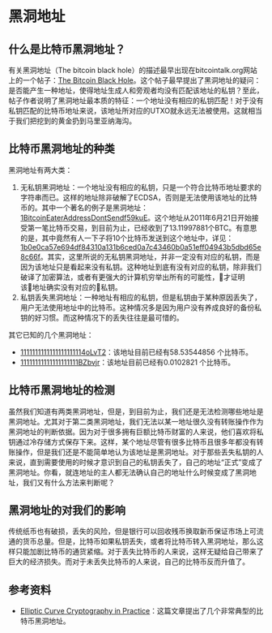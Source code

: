 # 黑洞地址

## 什么是比特币黑洞地址？

有关黑洞地址（The bitcoin black hole）的描述最早出现在bitcointalk.org网站上的一个帖子：[The Bitcoin Black Hole](https://bitcointalk.org/index.php?topic=21552.msg270630#msg270630)。这个帖子最早提出了黑洞地址的疑问：是否能产生一种地址，使得地址生成人和旁观者均没有匹配该地址的私钥？至此，帖子作者说明了黑洞地址最本质的特征：一个地址没有相应的私钥匹配！对于没有私钥匹配的比特币地址来说，该地址所对应的UTXO就永远无法被使用。这就相当于我们把挖到的黄金扔到马里亚纳海沟。

## 比特币黑洞地址的种类

黑洞地址有两大类：

1. 无私钥黑洞地址：一个地址没有相应的私钥，只是一个符合比特币地址要求的字符串而已。这样的地址除非破解了ECDSA，否则是无法使用该地址的比特币的。其中一个著名的例子是黑洞地址：[1BitcoinEaterAddressDontSendf59kuE](https://blockexplorer.com/address/1BitcoinEaterAddressDontSendf59kuE)。这个地址从2011年6月21日开始接受第一笔比特币交易，到目前为止，已经收到了13.11997881个BTC。有意思的是，其中竟然有人一下子将10个比特币发送到这个地址中，详见：[1b0e0ca57e694df84310a131b6ced0a7c43460b0a51eff04943b5dbd65e8c66f](https://webbtc.com/tx/1b0e0ca57e694df84310a131b6ced0a7c43460b0a51eff04943b5dbd65e8c66f)。其实，这里所说的无私钥黑洞地址，并非一定没有对应的私钥，而是因为该地址只是看起来没有私钥。这种地址到底有没有对应的私钥，除非我们破译了加密算法，或者有更强大的计算机穷举出所有的可能性，才证明该地址确实没有对应的私钥。
2. 私钥丢失黑洞地址：一种地址有相应的私钥，但是私钥由于某种原因丢失了，用户无法使用地址中的比特币。这种情况多是因为用户没有养成良好的备份私钥的好习惯。而这种情况下的丢失往往是最可惜的。

其它已知的几个黑洞地址：

- [1111111111111111111114oLvT2](https://blockexplorer.com/address/1111111111111111111114oLvT2)：该地址目前已经有58.53544856 个比特币。
- [11111111111111111111BZbvjr](https://blockexplorer.com/address/11111111111111111111BZbvjr)：该地址目前已经有0.0102821 个比特币。

## 比特币黑洞地址的检测

虽然我们知道有两类黑洞地址，但是，到目前为止，我们还是无法检测哪些地址是黑洞地址。尤其对于第二类黑洞地址，我们无法以某一地址很久没有转账操作作为黑洞地址的判断依据。因为对于很多拥有巨额比特币财富的人来说，他们喜欢将私钥通过冷存储方式保存下来。这样，某个地址尽管有很多比特币且很多年都没有转账操作，但是我们还是不能简单地认为该地址是黑洞地址。对于那些丢失私钥的人来说，直到需要使用的时候才意识到自己的私钥丢失了，自己的地址“正式”变成了黑洞地址。你看，就连地址的主人都无法确认自己的地址什么时候变成了黑洞地址，我们又有什么方法来判断呢？

## 黑洞地址的对我们的影响

传统纸币也有破损，丢失的风险，但是银行可以回收残币换取新币保证市场上可流通的货币总量。但是，比特币如果私钥丢失，或者将比特币转入黑洞地址，那么这样只能加剧比特币的通货紧缩。对于丢失比特币的人来说，这样无疑给自己带来了巨大的经济损失。而对于未丢失比特币的人来说，自己的比特币反而升值了。

## 参考资料

- [Elliptic Curve Cryptography in Practice](https://link.springer.com/chapter/10.1007/978-3-662-45472-5_11)：这篇文章提出了几个非常典型的比特币黑洞地址。